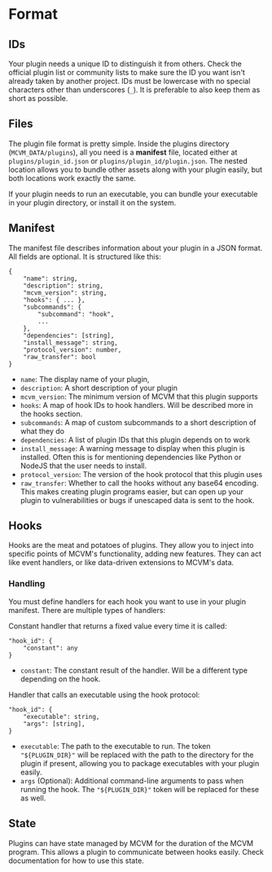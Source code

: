 # Format

## IDs
Your plugin needs a unique ID to distinguish it from others. Check the official plugin list or community lists to make sure the ID you want isn't already taken by another project. IDs must be lowercase with no special characters other than underscores (`_`). It is preferable to also keep them as short as possible.

## Files
The plugin file format is pretty simple. Inside the plugins directory (`MCVM_DATA/plugins`), all you need is a **manifest** file, located either at `plugins/plugin_id.json` or `plugins/plugin_id/plugin.json`. The nested location allows you to bundle other assets along with your plugin easily, but both locations work exactly the same.

If your plugin needs to run an executable, you can bundle your executable in your plugin directory, or install it on the system.

## Manifest
The manifest file describes information about your plugin in a JSON format. All fields are optional. It is structured like this:
```
{
	"name": string,
	"description": string,
	"mcvm_version": string,
	"hooks": { ... },
	"subcommands": {
		"subcommand": "hook",
		...
	},
	"dependencies": [string],
	"install_message": string,
	"protocol_version": number,
	"raw_transfer": bool
}
```
- `name`: The display name of your plugin,
- `description`: A short description of your plugin
- `mcvm_version`: The minimum version of MCVM that this plugin supports
- `hooks`: A map of hook IDs to hook handlers. Will be described more in the hooks section.
- `subcommands`: A map of custom subcommands to a short description of what they do
- `dependencies`: A list of plugin IDs that this plugin depends on to work
- `install_message`: A warning message to display when this plugin is installed. Often this is for mentioning dependencies like Python or NodeJS that the user needs to install.
- `protocol_version`: The version of the hook protocol that this plugin uses
- `raw_transfer`: Whether to call the hooks without any base64 encoding. This makes creating plugin programs easier, but can open up your plugin to vulnerabilities or bugs if unescaped data is sent to the hook.
  

## Hooks
Hooks are the meat and potatoes of plugins. They allow you to inject into specific points of MCVM's functionality, adding new features. They can act like event handlers, or like data-driven extensions to MCVM's data.

### Handling
You must define handlers for each hook you want to use in your plugin manifest. There are multiple types of handlers:

Constant handler that returns a fixed value every time it is called:
```
"hook_id": {
	"constant": any
}
```
- `constant`: The constant result of the handler. Will be a different type depending on the hook.

Handler that calls an executable using the hook protocol:
```
"hook_id": {
	"executable": string,
	"args": [string],
}
```
- `executable`: The path to the executable to run. The token `"${PLUGIN_DIR}"` will be replaced with the path to the directory for the plugin if present, allowing you to package executables with your plugin easily.
- `args` (Optional): Additional command-line arguments to pass when running the hook. The `"${PLUGIN_DIR}"` token will be replaced for these as well.

## State
Plugins can have state managed by MCVM for the duration of the MCVM program. This allows a plugin to communicate between hooks easily. Check documentation for how to use this state.

